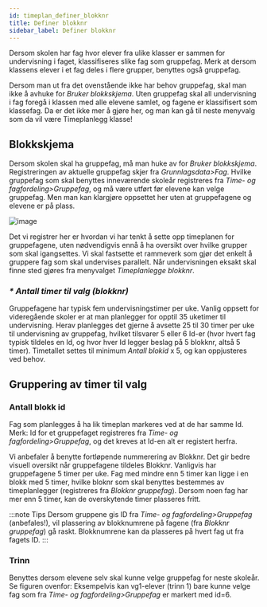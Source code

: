 ```yaml
---
id: timeplan_definer_blokknr
title: Definer blokknr
sidebar_label: Definer blokknr
---
```

Dersom skolen har fag hvor elever fra ulike klasser er sammen for undervisning i faget, klassifiseres slike fag som gruppefag. Merk at dersom klassens elever i et fag deles i flere grupper, benyttes også gruppefag.

Dersom man ut fra det ovenstående ikke har behov gruppefag, skal man ikke å avhuke for _Bruker blokkskjema_. Uten gruppefag skal all undervisning i fag foregå i klassen med alle elevene samlet, og fagene er klassifisert som klassefag. Da er det ikke mer å gjøre her, og man kan gå til neste menyvalg som da vil være Timeplanlegg klasse!

## Blokkskjema

Dersom skolen skal ha gruppefag, må man huke av for _Bruker blokkskjema_. Registreringen av aktuelle gruppefag skjer fra _Grunnlagsdata>Fag_. Hvilke gruppefag som skal benyttes inneværende skoleår registreres fra _Time- og fagfordeling>Gruppefag_, og må være utført før elevene kan velge gruppefag. Men man kan klargjøre oppsettet her uten at gruppefagene og elevene er på plass.


![image](https://user-images.githubusercontent.com/80097133/118969549-775ba280-b96d-11eb-875d-2cb24fbd8dd7.png)

Det vi registrer her er hvordan vi har tenkt å sette opp timeplanen for gruppefagene, uten nødvendigvis ennå å ha oversikt over hvilke grupper som skal igangsettes. Vi skal fastsette et rammeverk som gjør det enkelt å gruppere fag som skal undervises parallelt. Når undervisningen eksakt skal finne sted gjøres fra menyvalget _Timeplanlegge blokknr_.

### _* Antall timer til valg (blokknr)_
Gruppefagene har typisk fem undervisningstimer per uke. Vanlig oppsett for videregående skoler er at man planlegger for opptil 35 uketimer til undervisning. Herav planlegges det gjerne å avsette 25 til 30 timer per uke  til undervisning av gruppefag, hvilket tilsvarer 5 eller 6 Id-er (hvor hvert fag typisk tildeles en Id, og hvor hver Id legger beslag på 5 blokknr, altså 5 timer). Timetallet settes til minimum _Antall blokid_ x 5, og kan oppjusteres ved behov.

## Gruppering av timer til valg

### Antall blokk id
Fag som planlegges å ha lik timeplan markeres ved at de har samme Id. Merk: Id for et gruppefaget registreres fra _Time- og fagfordeling>Gruppefag_, og det kreves at Id-en alt er registert herfra.

Vi anbefaler å benytte fortløpende nummerering av Blokknr. Det gir bedre visuell oversikt når gruppefagene tildeles Blokknr. Vanligvis har gruppefagene 5 timer per uke. Fag med mindre enn 5 timer kan ligge i en blokk med 5 timer, hvilke bloknr som skal benyttes bestemmes av timeplanlegger (registreres fra _Blokknr gruppefag_). Dersom noen fag har mer enn 5 timer, kan de overskytende timer plasseres fritt. 

:::note Tips
Dersom gruppene gis ID fra _Time- og fagfordeling>Gruppefag_ (anbefales!), vil plassering av blokknumrene på fagene (fra _Blokknr gruppefag_) gå raskt. Blokknumrene kan da plasseres på hvert fag ut fra fagets ID.
:::

### Trinn 
Benyttes dersom elevene selv skal kunne velge gruppefag for neste skoleår. Se figuren ovenfor: Eksempelvis kan vg1-elever (trinn 1) bare kunne velge fag som fra _Time- og fagfordeling>Gruppefag_ er markert med id=6. 
